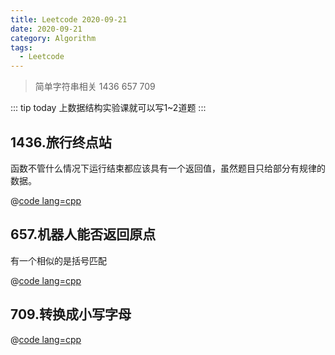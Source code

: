 ```yaml
---
title: Leetcode 2020-09-21
date: 2020-09-21
category: Algorithm
tags:
  - Leetcode
---
```


> 简单字符串相关 1436 657 709

<!-- more -->

::: tip today
上数据结构实验课就可以写1~2道题
:::

## 1436.旅行终点站

函数不管什么情况下运行结束都应该具有一个返回值，虽然题目只给部分有规律的数据。

@[code lang=cpp](@/code/leetcode/1436.旅行终点站.cpp/)

## 657.机器人能否返回原点

有一个相似的是括号匹配

@[code lang=cpp](@/code/leetcode/657.机器人能否返回原点.cpp/)

## 709.转换成小写字母

@[code lang=cpp](@/code/leetcode/709.转换成小写字母.cpp/)
